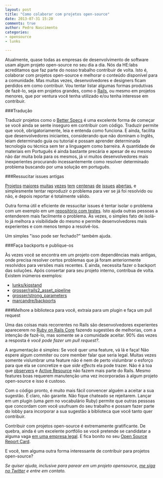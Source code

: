 ```yaml
---
layout: post
title: "Como colaborar com projetos open-source"
date: 2013-07-31 15:20
comments: true
author: Pedro Nascimento
categories: 
- opensource
- lunks

---
```


Atualmente, quase todas as empresas de desenvolvimento de software usam algum projeto open-source no seu dia a dia. Nós da HE:labs acreditamos que faz parte do nosso trabalho contribuir de volta. Isto é, colaborar com projetos open-source e melhorar o conteúdo disponível para a comunidade. Mas muitas vezes, desenvolvedores e designers ficam perdidos em como contribuir. Vou tentar listar algumas formas produtivas de fazê-lo, seja em projetos grandes, como o [Rails](https://github.com/rails/rails), ou mesmo em projetos menores, que por ventura você tenha utilizado e/ou tenha interesse em contribuir.

<!--more-->

###Tradução

Traduzir projetos como o [Better Specs](http://betterspecs.org/) é uma excelente forma de começar se você ainda se sente inseguro em contribuir com código. Traduzir permite que você, obrigatoriamente, leia e entenda como funciona. E ainda, facilita que desenvolvedores iniciantes, considerando que não dominam o Inglês, leiam determinado guia ou tutorial e possam aprender determinada tecnologia ou técnica sem ter a linguagem como barreira. A quantidade de materiais em Português é ainda bastante precária e apesar de eu mesmo não dar muita bola para os mesmos, já vi muitos desenvolvedores mais inexperientes procurando incessantemente como resolver determinado problema buscando por uma solução em português.

###Ressucitar issues antigas

[Projetos](https://github.com/rails/rails/issues) [maiores](https://github.com/joyent/node/issues) [muitas](https://github.com/gregbell/active_admin/issues) [vezes](https://github.com/robbyrussell/oh-my-zsh/issues) [tem](https://github.com/FortAwesome/Font-Awesome/issues) [centenas](https://github.com/angular/angular.js/issues) [de](https://github.com/zurb/foundation/issues) [issues](https://github.com/mxcl/homebrew/issues) [abertas](https://github.com/EllisLab/CodeIgniter/issues), e simplesmente tentar reproduzir o problema para ver se já foi resolvido ou não, e depois reportar é totalmente válido. 

Outra forma útil e eficiente de ressucitar issues é tentar isolar o problema com um exemplo em um [repositório com testes](https://github.com/plentz/jruby_report). Isto ajuda outras pessoas a entenderem mais facilmente o problema. Às vezes, o simples fato de isolá-lo já melhora a visibilidade do mesmo e permite desenvolvedores mais experientes e com menos tempo a resolvê-los.

Um simples "isso pode ser fechado?" também ajuda.

###Faça backports e publique-os

Às vezes você se encontra em um projeto com dependências mais antigas, onde precisa resolver certos problemas que já foram anteriormente resolvidos para versões mais recentes. E ainda, necessita fazer o backport das soluções. Após consertar para seu projeto interno, contribua de volta. Existem inúmeros exemplos:

* [lunks/kiqstand](https://github.com/lunks/kiqstand)
* [grosser/rails2_asset_pipeline](https://github.com/grosser/rails2_asset_pipeline)
* [grosser/strong_parameters](https://github.com/grosser/strong_parameters/tree/rails2)
* [marcandre/backports](https://github.com/marcandre/backports)

###Melhore a biblioteca para você, extraia para um plugin e faça um pull request

Uma das coisas mais recorrentes no Rails são desenvolvedores experientes aparecerem no [Ruby on Rails Core](https://groups.google.com/forum/#!forum/rubyonrails-core) fazendo sugestões de melhorias, com a intenção de fazê-lo, mas somente se a comunidade aceitar. 90% das vezes a resposta é *você pode fazer um pull request?*.

A argumentação é simples: Se você quer uma feature, vá lá e faça! Não espere algum commiter ou core member falar que seria legal. Muitas vezes somente vislumbrar uma feature não é nem de perto vislumbrar o esforço para que ela se concretize e que *side effects* ela pode trazer. Não é à toa que [observers](https://github.com/rails/rails-observers) e [Active Resource](https://github.com/rails/activeresource) não fazem mais parte do Rails. Mesmo features boas requerem manutenção uma vez incorporadas à algum projeto open-source e isso é custoso.

Com o código pronto, é muito mais fácil convencer alguém a aceitar a sua sugestão. É claro, não garante. Não fique chateado se rejeitarem. Lançar em um plugin (uma *gem* no vocabulário Ruby) permite que outras pessoas que concordam com você usufruam do seu trabalho e possam fazer parte do lobby para incorporar a sua sugestão à biblioteca que você tanto quer contribuir.

Contribuir com projetos open-source é extremamente gratificante. De quebra, ainda é um excelente portfólio se você pretende se candidatar a alguma vaga [em uma empresa legal](http://helabs.com.br/jobs). E fica bonito no seu [Open Source Report Card](http://osrc.dfm.io/lunks).

E você, tem alguma outra forma interessante de contribuir para projetos open-source?

*Se quiser ajuda, inclusive para parear em um projeto opensource, [me siga no Twitter](https://twitter.com/lunks) e entre em contato.*
